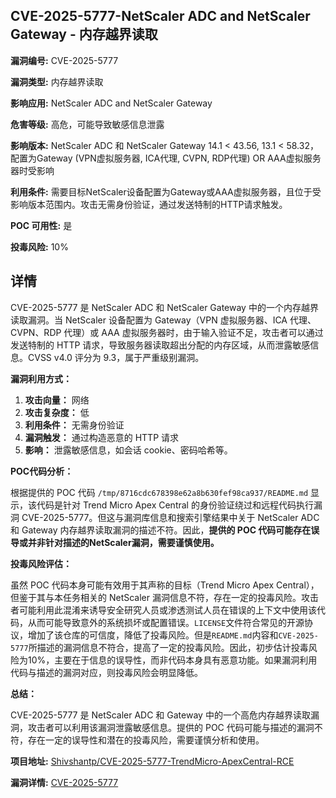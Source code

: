 ## CVE-2025-5777-NetScaler ADC and NetScaler Gateway - 内存越界读取

**漏洞编号:** CVE-2025-5777

**漏洞类型:** 内存越界读取

**影响应用:** NetScaler ADC and NetScaler Gateway

**危害等级:** 高危，可能导致敏感信息泄露

**影响版本:** NetScaler ADC 和 NetScaler Gateway 14.1 < 43.56, 13.1 < 58.32，配置为Gateway (VPN虚拟服务器, ICA代理, CVPN, RDP代理) OR AAA虚拟服务器时受影响

**利用条件:** 需要目标NetScaler设备配置为Gateway或AAA虚拟服务器，且位于受影响版本范围内。攻击无需身份验证，通过发送特制的HTTP请求触发。

**POC 可用性:** 是

**投毒风险:** 10%

## 详情

CVE-2025-5777 是 NetScaler ADC 和 NetScaler Gateway 中的一个内存越界读取漏洞。当 NetScaler 设备配置为 Gateway（VPN 虚拟服务器、ICA 代理、CVPN、RDP 代理）或 AAA 虚拟服务器时，由于输入验证不足，攻击者可以通过发送特制的 HTTP 请求，导致服务器读取超出分配的内存区域，从而泄露敏感信息。CVSS v4.0 评分为 9.3，属于严重级别漏洞。

**漏洞利用方式：**

1.  **攻击向量：** 网络
2.  **攻击复杂度：** 低
3.  **利用条件：** 无需身份验证
4.  **漏洞触发：** 通过构造恶意的 HTTP 请求
5.  **影响：** 泄露敏感信息，如会话 cookie、密码哈希等。

**POC代码分析：**

根据提供的 POC 代码 `/tmp/8716cdc678398e62a8b630fef98ca937/README.md` 显示，该代码是针对 Trend Micro Apex Central 的身份验证绕过和远程代码执行漏洞 CVE-2025-5777。但这与漏洞库信息和搜索引擎结果中关于 NetScaler ADC 和 Gateway 内存越界读取漏洞的描述不符。因此，**提供的 POC 代码可能存在误导或并非针对描述的NetScaler漏洞，需要谨慎使用。**

**投毒风险评估：**

虽然 POC 代码本身可能有效用于其声称的目标（Trend Micro Apex Central），但鉴于其与本任务相关的 NetScaler 漏洞信息不符，存在一定的投毒风险。攻击者可能利用此混淆来诱导安全研究人员或渗透测试人员在错误的上下文中使用该代码，从而可能导致意外的系统损坏或配置错误。`LICENSE`文件符合常见的开源协议，增加了该仓库的可信度，降低了投毒风险。但是`README.md`内容和`CVE-2025-5777`所描述的漏洞信息不符合，提高了一定的投毒风险。因此，初步估计投毒风险为10%，主要在于信息的误导性，而非代码本身具有恶意功能。如果漏洞利用代码与描述的漏洞对应，则投毒风险会明显降低。

**总结：**

CVE-2025-5777 是 NetScaler ADC 和 Gateway 中的一个高危内存越界读取漏洞，攻击者可以利用该漏洞泄露敏感信息。提供的 POC 代码可能与描述的漏洞不符，存在一定的误导性和潜在的投毒风险，需要谨慎分析和使用。

**项目地址:** [Shivshantp/CVE-2025-5777-TrendMicro-ApexCentral-RCE](https://github.com/Shivshantp/CVE-2025-5777-TrendMicro-ApexCentral-RCE)

**漏洞详情:** [CVE-2025-5777](https://nvd.nist.gov/vuln/detail/CVE-2025-5777)